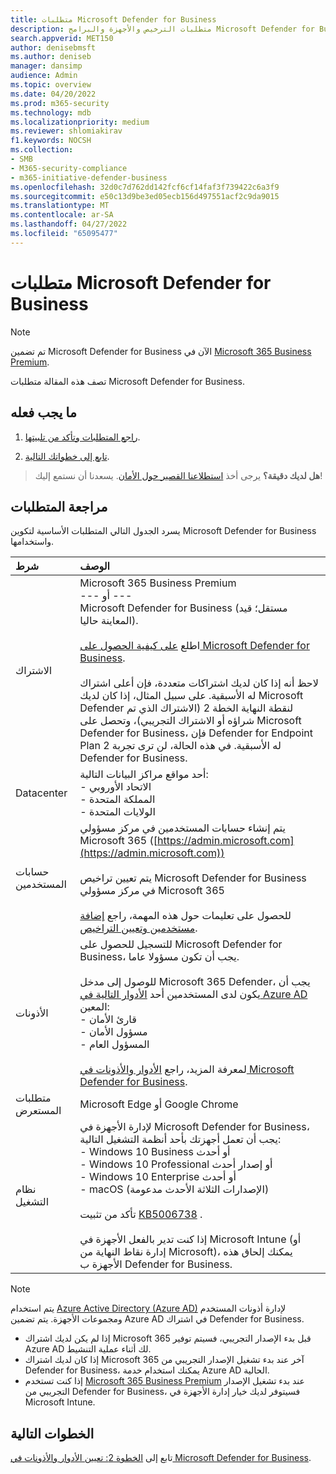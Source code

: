 ```yaml
---
title: متطلبات Microsoft Defender for Business
description: متطلبات الترخيص والأجهزة والبرامج Microsoft Defender for Business
search.appverid: MET150
author: denisebmsft
ms.author: deniseb
manager: dansimp
audience: Admin
ms.topic: overview
ms.date: 04/20/2022
ms.prod: m365-security
ms.technology: mdb
ms.localizationpriority: medium
ms.reviewer: shlomiakirav
f1.keywords: NOCSH
ms.collection:
- SMB
- M365-security-compliance
- m365-initiative-defender-business
ms.openlocfilehash: 32d0c7d762dd142fcf6cf14faf3f739422c6a3f9
ms.sourcegitcommit: e50c13d9be3ed05ecb156d497551acf2c9da9015
ms.translationtype: MT
ms.contentlocale: ar-SA
ms.lasthandoff: 04/27/2022
ms.locfileid: "65095477"
---
```

# <a name="microsoft-defender-for-business-requirements"></a>متطلبات Microsoft Defender for Business

> [!NOTE]
> تم تضمين Microsoft Defender for Business الآن في [Microsoft 365 Business Premium](../../business-premium/index.md). 

تصف هذه المقالة متطلبات Microsoft Defender for Business.

## <a name="what-to-do"></a>ما يجب فعله

1. [راجع المتطلبات وتأكد من تلبيتها](#review-the-requirements).

2. [تابع إلى خطواتك التالية](#next-steps).

>
> **هل لديك دقيقة؟**
> يرجى أخذ <a href="https://microsoft.qualtrics.com/jfe/form/SV_0JPjTPHGEWTQr4y" target="_blank">استطلاعنا القصير حول الأمان</a>. يسعدنا أن نستمع إليك!
>

## <a name="review-the-requirements"></a>مراجعة المتطلبات

يسرد الجدول التالي المتطلبات الأساسية لتكوين Microsoft Defender for Business واستخدامها.

| شرط | الوصف |
|:---|:---|
| الاشتراك | Microsoft 365 Business Premium <br/>--- أو ---<br/>Microsoft Defender for Business (مستقل؛ قيد المعاينة حاليا). <br/><br/> اطلع [على كيفية الحصول على Microsoft Defender for Business](get-defender-business.md).<br/><br/>لاحظ أنه إذا كان لديك اشتراكات متعددة، فإن أعلى اشتراك له الأسبقية. على سبيل المثال، إذا كان لديك Microsoft Defender لنقطة النهاية الخطة 2 (الاشتراك الذي تم شراؤه أو الاشتراك التجريبي)، وتحصل على Microsoft Defender for Business، فإن Defender for Endpoint Plan 2 له الأسبقية. في هذه الحالة، لن ترى تجربة Defender for Business.  |
| Datacenter | أحد مواقع مراكز البيانات التالية: <br/>- الاتحاد الأوروبي <br/>- المملكة المتحدة <br/>- الولايات المتحدة |
| حسابات المستخدمين | يتم إنشاء حسابات المستخدمين في مركز مسؤولي Microsoft 365 ([https://admin.microsoft.com](https://admin.microsoft.com))<br/><br/>يتم تعيين تراخيص Microsoft Defender for Business في مركز مسؤولي Microsoft 365<br/><br/>للحصول على تعليمات حول هذه المهمة، راجع [إضافة مستخدمين وتعيين التراخيص](mdb-add-users.md). |
| الأذونات  | للتسجيل للحصول على Microsoft Defender for Business، يجب أن تكون مسؤولا عاما.<br/><br/>للوصول إلى مدخل Microsoft 365 Defender، يجب أن يكون لدى المستخدمين أحد [الأدوار التالية في Azure AD](mdb-roles-permissions.md) المعين: <br/>- قارئ الأمان<br/>- مسؤول الأمان<br/>- المسؤول العام<br/><br/>لمعرفة المزيد، راجع [الأدوار والأذونات في Microsoft Defender for Business](mdb-roles-permissions.md). |
| متطلبات المستعرض | Microsoft Edge أو Google Chrome |
| نظام التشغيل | لإدارة الأجهزة في Microsoft Defender for Business، يجب أن تعمل أجهزتك بأحد أنظمة التشغيل التالية: <br/>- Windows 10 Business أو أحدث <br/>- Windows 10 Professional أو إصدار أحدث <br/>- Windows 10 Enterprise أو أحدث <br/>- macOS (الإصدارات الثلاثة الأحدث مدعومة)<br/><br/>تأكد من تثبيت [KB5006738](https://support.microsoft.com/topic/october-26-2021-kb5006738-os-builds-19041-1320-19042-1320-and-19043-1320-preview-ccbce6bf-ae00-4e66-9789-ce8e7ea35541) . <br/><br/>إذا كنت تدير بالفعل الأجهزة في Microsoft Intune (أو إدارة نقاط النهاية من Microsoft)، يمكنك إلحاق هذه الأجهزة ب Defender for Business. |

> [!NOTE]
> يتم استخدام [Azure Active Directory (Azure AD)](/azure/active-directory/fundamentals/active-directory-whatis) لإدارة أذونات المستخدم ومجموعات الأجهزة. يتم تضمين Azure AD في اشتراك Defender for Business. 
> - إذا لم يكن لديك اشتراك Microsoft 365 قبل بدء الإصدار التجريبي، فسيتم توفير Azure AD لك أثناء عملية التنشيط. 
> - إذا كان لديك اشتراك Microsoft 365 آخر عند بدء تشغيل الإصدار التجريبي من Defender for Business، يمكنك استخدام خدمة Azure AD الحالية. 
> - إذا كنت تستخدم [Microsoft 365 Business Premium](../../business/index.yml) عند بدء تشغيل الإصدار التجريبي من Defender for Business، فسيتوفر لديك خيار إدارة الأجهزة في Microsoft Intune. 

## <a name="next-steps"></a>الخطوات التالية

تابع إلى [الخطوة 2: تعيين الأدوار والأذونات في Microsoft Defender for Business](mdb-roles-permissions.md).
 
